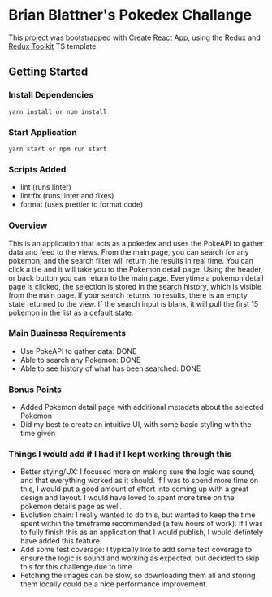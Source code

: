 # Brian Blattner's Pokedex Challange

This project was bootstrapped with [Create React App](https://github.com/facebook/create-react-app), using the [Redux](https://redux.js.org/) and [Redux Toolkit](https://redux-toolkit.js.org/) TS template.

## Getting Started

### Install Dependencies
```
yarn install or npm install
```

### Start Application
```
yarn start or npm run start
```

### Scripts Added
- lint (runs linter)
- lint:fix (runs linter and fixes)
- format (uses prettier to format code)


### Overview
This is an application that acts as a pokedex and uses the PokeAPI to gather data and feed to the views. From the main page, you can search for any pokemon, and the search filter will return the results in real time. You can click a tile and it will take you to the Pokemon detail page. Using the header, or back button you can return to the main page. Everytime a pokemon detail page is clicked, the selection is stored in the search history, which is visible from the main page. If your search returns no results, there is an empty state returned to the view. If the search input is blank, it will pull the first 15 pokemon in the list as a default state.

### Main Business Requirements
- Use PokeAPI to gather data: DONE
- Able to search any Pokemon: DONE
- Able to see history of what has been searched: DONE

### Bonus Points
- Added Pokemon detail page with additional metadata about the selected Pokemon
- Did my best to create an intuitive UI, with some basic styling with the time given

### Things I would add if I had if I kept working through this
- Better stying/UX: I focused more on making sure the logic was sound, and that everything worked as it should. If I was to spend more time on this, I would put a good amount of effort into coming up with a great design and layout. I would have loved to spent more time on the pokemon details page as well.
- Evolution chain: I really wanted to do this, but wanted to keep the time spent within the timeframe recommended (a few hours of work). If I was to fully finish this as an application that I would publish, I would defintely have added this feature.
- Add some test coverage: I typically like to add some test coverage to ensure the logic is sound and working as expected, but decided to skip this for this challenge due to time.
- Fetching the images can be slow, so downloading them all and storing them locally could be a nice performance improvement. 


